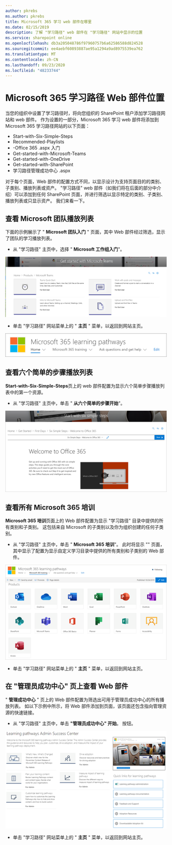 ```yaml
---
author: pkrebs
ms.author: pkrebs
title: Microsoft 365 学习 web 部件在哪里
ms.date: 02/15/2019
description: 了解 "学习路径" web 部件在 "学习路径" 网站中显示的位置
ms.service: sharepoint online
ms.openlocfilehash: db3a205048786f97960757b6a62586588d824528
ms.sourcegitcommit: ee4aebf60893887ae95a1294a9ad8975539ea762
ms.translationtype: MT
ms.contentlocale: zh-CN
ms.lasthandoff: 09/23/2020
ms.locfileid: "48233744"
---
```

# <a name="wheres-the-microsoft-365-learning-pathways-web-part"></a>Microsoft 365 学习路径 Web 部件位置 

当您的组织中设置了学习路径时，将向您组织的 SharePoint 租户添加学习路径网站和 web 部件。 作为设置的一部分，Microsoft 365 学习 web 部件将添加到 Microsoft 365 学习路径网站的以下页面：

- Start-with-Six-Simple-Steps 
- Recommended-Playlists
- -Office 365 .aspx 入门
- Get-started-with-Microsoft-Teams
- Get-started-with-OneDrive
- Get-started-with-SharePoint
- 学习路径管理成功中心 .aspx

对于每个页面，Web 部件的配置方式不同，以显示设计为支持页面目的的类别、子类别、播放列表或资产。 "学习路径" web 部件（如我们将在后面的部分中介绍）可以添加到任何 SharePoint 页面，并进行筛选以显示特定的类别、子类别、播放列表或只显示资产。 我们来看一下。 

## <a name="view-microsoft-teams-playlists"></a>查看 Microsoft 团队播放列表

下面的示例展示了 " **Microsoft 团队入门** " 页面，其中 Web 部件经过筛选，显示了团队的学习播放列表。 

- 从 "学习路径" 主页中，选择 " **Microsoft 工作组入门**"。

![cg-whereiswp-teams.png](media/cg-whereiswp-teams.png)

- 单击 "学习路径" 网站菜单上的 " **主页** " 菜单，以返回到网站主页。

![cg-homebtnmenu.png](media/cg-homebtnmenu.png)

## <a name="view-the-six-simple-steps-playlist"></a>查看六个简单的步骤播放列表

**Start-with-Six-Simple-Steps**页上的 web 部件配置为显示六个简单步骤播放列表中的第一个资源。 

- 从 "学习路径" 主页中，单击 " **从六个简单的步骤开始**"。 

![cg-whereiswp-six.png](media/cg-whereiswp-six.png)

## <a name="view-all-microsoft-365-training"></a>查看所有 Microsoft 365 培训

**Microsoft 365 培训**页面上的 Web 部件配置为显示 "学习路径" 目录中提供的所有类别和子类别。 这包括来自 Microsoft 的子类别以及你为组织创建的任何子类别。

- 从 "学习路径" 主页中，单击 " **Microsoft 365 培训**"。 此时将显示 "" 页面，其中显示了配置为显示自定义学习目录中提供的所有类别和子类别的 Web 部件。

![cg-whereiswp-o365.png](media/cg-whereiswp-o365.png)

- 单击 "学习路径" 网站菜单上的 " **主页** " 菜单，以返回到网站主页。

## <a name="view-the-web-part-on-the-admin-success-center-page"></a>在 "管理员成功中心" 页上查看 Web 部件

" **管理成功中心** " 页上的 Web 部件配置为筛选出可用于管理员成功中心的所有播放列表。 如以下示例中所示，将 Web 部件添加到页面，该页面还包含指向管理资源的快速链接。 

- 从 "学习路径" 主页中，单击 **"管理员成功中心" 开始**。 按钮。 

![cg-adminsuccesscenterwebpart.png](media/cg-adminsuccesscenterwebpart.png)

- 单击 "学习路径" 网站菜单上的 " **主页** " 菜单，以返回到网站主页。

